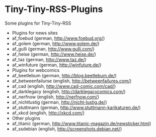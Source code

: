 Tiny-Tiny-RSS-Plugins
=====================

Some plugins for Tiny-Tiny-RSS

* Plugins for news sites
 * af_foebud (german, http://www.foebud.org/)
 * af_golem (german, http://www.golem.de/)
 * af_gulli (german, http://www.gulli.com/)
 * af_heise (german, http://www.heise.de/)
 * af_taz (german, http://www.taz.de/)
 * af_winfuture (german, http://winfuture.de/)
* Plugins for webcomics
 * af_beetlebum (german, http://blog.beetlebum.de/)
 * af_betweenfailurse (english, http://betweenfailures.com/)
 * af_cad (english, http://www.cad-comic.com/cad/)
 * af_darklegacy (english, http://darklegacycomics.com/)
 * af_nerfnow (english, http://nerfnow.com/)
 * af_nichtlustig (german, http://nicht-lustig.de/)
 * af_stuttmann (german, http://www.stuttmann-karikaturen.de/)
 * af_xkcd (english, http://xkcd.com/)
* Other plugins
 * af_titanic (german, http://www.titanic-magazin.de/newsticker.html)
 * af_ssdebian (english, http://screenshots.debian.net/)
